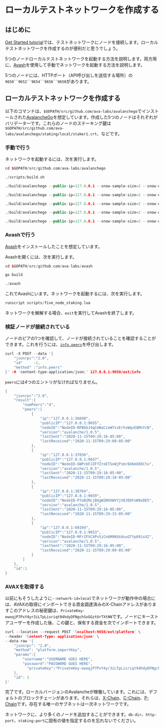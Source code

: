 # ローカルテストネットワークを作成する

## はじめに

[Get Started tutorial](https://avalanche.gitbook.io/avalanche/build/getting-started)では、テストネットワークにノードを接続します。ローカルテストネットワークを作成するのが便利だと思うでしょう。

5つのノードローカルテストネットワークを起動する方法を説明します。両方用に、[Avash](https://avalanche.gitbook.io/avalanche/build/tools/avash)を使用して手動でネットワークを起動する方法を説明します。

5つのノードには、HTTPポート（API呼び出しを送信する場所）の`9650``9652``9654``9656``9658`があります。

## ローカルテストネットワークを作成する

以下のコマンドは、`$GOPATH/src/github.com/ava-labs/avalanchego`でインストールされた[AvalancheGo](https://avalanche.gitbook.io/avalanche/build/getting-started#download-avalanchego)を想定しています。作成した5つのノードはそれぞれがバリデーターです。これらのノードのステーキング鍵は`$GOPATH/src/github.com/ava-labs/avalanchego/staking/local/staker1.crt`、などです。

### 手動で行う

ネットワークを起動するには、次を実行します。

```cpp
cd $GOPATH/src/github.com/ava-labs/avalanchego
```

```cpp
./scripts/build.sh
```

```cpp
./build/avalanchego --public-ip=127.0.0.1 --snow-sample-size=2 --snow-quorum-size=2 --http-port=9650 --staking-port=9651 --db-dir=db/node1 --staking-enabled=true --network-id=local --bootstrap-ips= --staking-tls-cert-file=$(pwd)/staking/local/staker1.crt --staking-tls-key-file=$(pwd)/staking/local/staker1.key
```

```cpp
./build/avalanchego --public-ip=127.0.0.1 --snow-sample-size=2 --snow-quorum-size=2 --http-port=9652 --staking-port=9653 --db-dir=db/node2 --staking-enabled=true --network-id=local --bootstrap-ips=127.0.0.1:9651 --bootstrap-ids=NodeID-7Xhw2mDxuDS44j42TCB6U5579esbSt3Lg --staking-tls-cert-file=$(pwd)/staking/local/staker2.crt --staking-tls-key-file=$(pwd)/staking/local/staker2.key
```

```cpp
./build/avalanchego --public-ip=127.0.0.1 --snow-sample-size=2 --snow-quorum-size=2 --http-port=9654 --staking-port=9655 --db-dir=db/node3 --staking-enabled=true --network-id=local --bootstrap-ips=127.0.0.1:9651 --bootstrap-ids=NodeID-7Xhw2mDxuDS44j42TCB6U5579esbSt3Lg --staking-tls-cert-file=$(pwd)/staking/local/staker3.crt --staking-tls-key-file=$(pwd)/staking/local/staker3.key
```

```cpp
./build/avalanchego --public-ip=127.0.0.1 --snow-sample-size=2 --snow-quorum-size=2 --http-port=9656 --staking-port=9657 --db-dir=db/node4 --staking-enabled=true --network-id=local --bootstrap-ips=127.0.0.1:9651 --bootstrap-ids=NodeID-7Xhw2mDxuDS44j42TCB6U5579esbSt3Lg --staking-tls-cert-file=$(pwd)/staking/local/staker4.crt --staking-tls-key-file=$(pwd)/staking/local/staker4.key
```

```cpp
./build/avalanchego --public-ip=127.0.0.1 --snow-sample-size=2 --snow-quorum-size=2 --http-port=9658 --staking-port=9659 --db-dir=db/node5 --staking-enabled=true --network-id=local --bootstrap-ips=127.0.0.1:9651 --bootstrap-ids=NodeID-7Xhw2mDxuDS44j42TCB6U5579esbSt3Lg --staking-tls-cert-file=$(pwd)/staking/local/staker5.crt --staking-tls-key-file=$(pwd)/staking/local/staker5.key
```

### Avashで行う

[Avash](https://avalanche.gitbook.io/avalanche/build/tools/avash)をインストールしたことを想定しています。

Avashを開くには、次を実行します。

```cpp
cd $GOPATH/src/github.com/ava-labs/avash
```

```cpp
go build
```

```cpp
./avash
```

これでAvashにいます。ネットワークを起動するには、次を実行します。

```cpp
runscript scripts/five_node_staking.lua
```

ネットワークを解解する場合、`exit`を実行してAvashを終了します。

### 検証ノードが接続されている<a id="verifying-nodes-are-connected"></a>

ノードのピアの1つを確認して、ノードが接続されていることを確認することができます。これを行うには、[`info.peers`](https://avalanche.gitbook.io/avalanche/build/apis/info-api#info-peers)を呼び出します。

```cpp
curl -X POST --data '{
    "jsonrpc":"2.0",
    "id"     :1,
    "method" :"info.peers"
}' -H 'content-type:application/json;' 127.0.0.1:9650/ext/info
```

`peers`には4つのエントリがなければなりません。

```cpp
{
    "jsonrpc":"2.0",
    "result":{
        "numPeers":"4",
        "peers":[
            {
                "ip":"127.0.0.1:36698",
                "publicIP":"127.0.0.1:9655",
                "nodeID":"NodeID-NFBbbJ4qCmNaCzeW7sxErhvWqvEQMnYcN",
                "version":"avalanche/1.0.5",
                "lastSent":"2020-11-15T09:29:16-05:00",
                "lastReceived":"2020-11-15T09:29:09-05:00"
            },
            {
                "ip":"127.0.0.1:37036",
                "publicIP":"127.0.0.1:9657",
                "nodeID":"NodeID-GWPcbFJZFfZreETSoWjPimr846mXEKCtu",
                "version":"avalanche/1.0.5",
                "lastSent":"2020-11-15T09:29:16-05:00",
                "lastReceived":"2020-11-15T09:29:18-05:00"
            },
            {
                "ip":"127.0.0.1:38764",
                "publicIP":"127.0.0.1:9659",
                "nodeID":"NodeID-P7oB2McjBGgW2NXXWVYjV8JEDFoW9xDE5",
                "version":"avalanche/1.0.5",
                "lastSent":"2020-11-15T09:29:16-05:00",
                "lastReceived":"2020-11-15T09:29:15-05:00"
            },
            {
                "ip":"127.0.0.1:60194",
                "publicIP":"127.0.0.1:9653",
                "nodeID":"NodeID-MFrZFVCXPv5iCn6M9K6XduxGTYp891xXZ",
                "version":"avalanche/1.0.5",
                "lastSent":"2020-11-15T09:29:16-05:00",
                "lastReceived":"2020-11-15T09:29:09-05:00"
            }
        ]
    },
    "id":1
}
```

### AVAXを取得する<a id="getting-avax"></a>

以前にもそうしたように`--network-id=local`でネットワークが動作中の場合には、AVAXの取得にインポートできる資金調達済みのX-Chainアドレスがありますこのアドレスの秘密鍵は、`PrivateKey-ewoqjP7PxY4yr3iLTpLisriqt94hdyDFNgchSxGGztUrTXtNN`です。ノードにキーストアユーザーを作成した後、この鍵と、保有する資金を次でインポートできます。

```cpp
curl --location --request POST 'localhost:9650/ext/platform' \
--header 'Content-Type: application/json' \
--data-raw '{
    "jsonrpc": "2.0",
    "method": "platform.importKey",
    "params":{
        "username":"USERNAME GOES HERE",
        "password":"PASSWORD GOES HERE",
          "privateKey":"PrivateKey-ewoqjP7PxY4yr3iLTpLisriqt94hdyDFNgchSxGGztUrTXtNN"
    },
    "id": 1
}'
```

完了です。ローカルバージョンのAvalancheが稼働しています。これには、デフォルトのブロックチェーンがあります。それらは、[X-Chain](https://avalanche.gitbook.io/avalanche/learn/platform-overview#exchange-chain-x-chain)、[C-Chain](https://avalanche.gitbook.io/avalanche/learn/platform-overview#contract-chain-c-chain)、[P-Chain](https://avalanche.gitbook.io/avalanche/learn/platform-overview#platform-chain-p-chain)です。存在する唯一のサブネットは一次ネットワークです。

ネットワークに、より多くのノードを追加することができます。`db-dir`、`http-port`、`staking-port`に固有の値を指定するのを忘れないでください。

